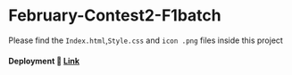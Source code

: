 <h1>February-Contest2-F1batch</h1>

Please find the `Index.html`,`Style.css` and `icon .png` files inside this project</h3>

####  Deployment 🚀 [Link]()

